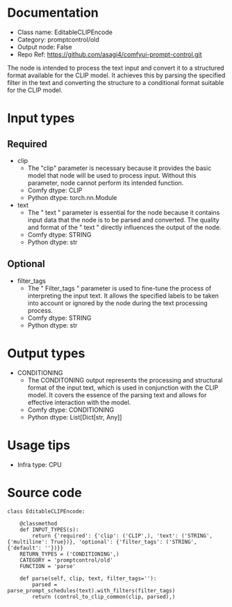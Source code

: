 # Documentation
- Class name: EditableCLIPEncode
- Category: promptcontrol/old
- Output node: False
- Repo Ref: https://github.com/asagi4/comfyui-prompt-control.git

The node is intended to process the text input and convert it to a structured format available for the CLIP model. It achieves this by parsing the specified filter in the text and converting the structure to a conditional format suitable for the CLIP model.

# Input types
## Required
- clip
    - The "clip" parameter is necessary because it provides the basic model that node will be used to process input. Without this parameter, node cannot perform its intended function.
    - Comfy dtype: CLIP
    - Python dtype: torch.nn.Module
- text
    - The " text " parameter is essential for the node because it contains input data that the node is to be parsed and converted. The quality and format of the " text " directly influences the output of the node.
    - Comfy dtype: STRING
    - Python dtype: str
## Optional
- filter_tags
    - The " Filter_tags " parameter is used to fine-tune the process of interpreting the input text. It allows the specified labels to be taken into account or ignored by the node during the text processing process.
    - Comfy dtype: STRING
    - Python dtype: str

# Output types
- CONDITIONING
    - The CONDITONING output represents the processing and structural format of the input text, which is used in conjunction with the CLIP model. It covers the essence of the parsing text and allows for effective interaction with the model.
    - Comfy dtype: CONDITIONING
    - Python dtype: List[Dict[str, Any]]

# Usage tips
- Infra type: CPU

# Source code
```
class EditableCLIPEncode:

    @classmethod
    def INPUT_TYPES(s):
        return {'required': {'clip': ('CLIP',), 'text': ('STRING', {'multiline': True})}, 'optional': {'filter_tags': ('STRING', {'default': ''})}}
    RETURN_TYPES = ('CONDITIONING',)
    CATEGORY = 'promptcontrol/old'
    FUNCTION = 'parse'

    def parse(self, clip, text, filter_tags=''):
        parsed = parse_prompt_schedules(text).with_filters(filter_tags)
        return (control_to_clip_common(clip, parsed),)
```